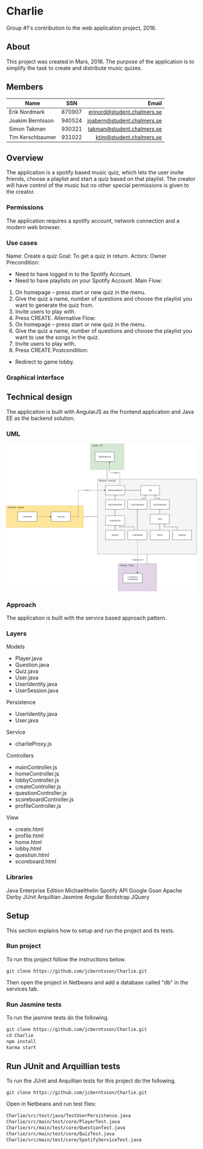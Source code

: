 # Charlie
Group #1's contribution to the web application project, 2016.

## About
This project was created in Mars, 2016. The purpose of the application is to simplify the task to create and distribute music quizes. 

## Members
| Name         		| SSN       | Email  						|
| ------------- 	|:---------:| -----------------------------:|
| Erik Nordmark     | 870907 	| erinord@student.chalmers.se 	|
| Joakim Berntsson  | 940524    | joabern@student.chalmers.se 	|
| Simon Takman 		| 930321    | takman@student.chalmers.se 	|
| Tim Kerschbaumer  | 931022	| ktim@student.chalmers.se		|

## Overview
The application is a spotify based music quiz, which lets the user invite friends, choose a playlist and start a quiz based on that playlist. The creator will have control of the music but no other special permissions is given to the creator.

### Permissions
The application requires a spotify account, network connection and a modern web browser. 

### Use cases
Name: Create a quiz
Goal: To get a quiz in return.
Actors: Owner
Precondition:
- Need to have logged in to the Spotify Account.
- Need to have playlists on your Spotify Account.
Main Flow:
1. On homepage – press start or new quiz in the menu.
2. Give the quiz a name, number of questions and choose the playlist you want to generate the quiz from.
3. Invite users to play with.
4. Press CREATE.
Alternative Flow:
1. On homepage – press start or new quiz in the menu.
2. Give the quiz a name, number of questions and choose the playlist you want to use the songs in the quiz.
3. Invite users to play with.
4. Press CREATE
Postcondition:
- Redirect to game lobby.

### Graphical interface

## Technical design
The application is built with AngularJS as the frontend application and Java EE as the backend solution. 

### UML
![alt tag](docs/images/UML.png)

### Approach
The application is built with the service based approach pattern.

### Layers
Models
- Player.java
- Question.java
- Quiz.java
- User.java
- UserIdentity.java
- UserSession.java
	
Persistence
- UserIdentity.java
- User.java

Service
- charlieProxy.js
	
Controllers
- mainController.js
- homeController.js
- lobbyController.js
- createController.js
- questionController.js
- scoreboardController.js
- profileController.js
	
View
- create.html
- profile.html
- home.html
- lobby.html
- question.html
- scoreboard.html

### Libraries
Java Enterprise Edition
Michaelthelin Spotify API
Google Gson
Apache Derby
JUnit
Arquillian
Jasmine
Angular
Bootstrap
JQuery

## Setup
This section explains how to setup and run the project and its tests.

### Run project
To run this project follow the instructions below.
```
git clone https://github.com/jcberntsson/Charlie.git
```
Then open the project in Netbeans and add a database called "db" in the services tab. 

### Run Jasmine tests
To run the jasmine tests do the following.
```
git clone https://github.com/jcberntsson/Charlie.git
cd Charlie
npm install
karma start
```

## Run JUnit and Arquillian tests
To run the JUnit and Arquillian tests for this project do the following.
```
git clone https://github.com/jcberntsson/Charlie.git
```
Open in Netbeans and run test files: 
```
Charlie/src/test/java/TestUserPersistence.java
Charlie/src/main/test/core/PlayerTest.java
Charlie/src/main/test/core/QuestionTest.java
Charlie/src/main/test/core/QuizTest.java
Charlie/src/main/test/core/SpotifyServiceTest.java
```
